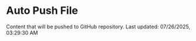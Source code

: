 # Auto Push File

Content that will be pushed to GitHub repository.
Last updated: 07/26/2025, 03:29:30 AM